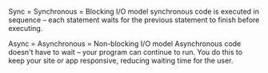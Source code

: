 <!-- (4) - Research the difference between what an synchronous and asynchrnous process is in Node and write your explanation in a file called explanation.md -->

Sync = Synchronous = Blocking I/O model
synchronous code is executed in sequence – each statement waits for the previous statement to finish before executing.

Async = Asynchronous = Non-blocking I/O model
Asynchronous code doesn't have to wait – your program can continue to run. You do this to keep your site or app responsive, reducing waiting time for the user.

